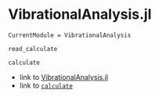 # VibrationalAnalysis.jl

```@meta
CurrentModule = VibrationalAnalysis
```

```@docs
read_calculate
```

```@docs
calculate
```

- link to [VibrationalAnalysis.jl](@ref)
- link to [`calculate`](@ref)